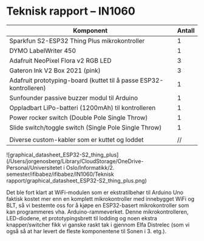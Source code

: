 # Teknisk rapport – IN1060



| Komponent                                                    | Antall |
| ------------------------------------------------------------ | ------ |
| Sparkfun S2-ESP32 Thing Plus mikrokontroller                 | 1      |
| DYMO LabelWriter 450                                         | 1      |
| Adafruit NeoPixel Flora v2 RGB LED                           | 3      |
| Gateron Ink V2 Box 2021 (pink)                               | 3      |
| Adafruit prototyping-board (kuttet til å passe ESP32-kontrolleren) | 1      |
| Sunfounder passive buzzer modul til Arduino                  | 1      |
| Oppladbart LiPo-batteri (1200mAh) til kontrolleren           | 1      |
| Power rocker switch (Double Pole Single Throw)               | 1      |
| Slide switch/toggle switch (Single Pole Single Throw)        | 1      |
|                                                              |        |
| Diverse custom-kabler som er kuttet og loddet                | //     |



![graphical_datasheet_ESP32-S2_thing_plus](/Users/jorgenosberg/Library/CloudStorage/OneDrive-Personal/Universitetet i Oslo/Informatikk/2. semester/ifibabez/ifibabez/IN1060/Teknisk rapport/graphical_datasheet_ESP32-S2_thing_plus.png)

Det ble fort klart at WiFi-modulen som er ekstratilbehør til Arduino Uno faktisk kostet mer enn en komplett mikrokontroller med innebygget WiFi og BLT, så vi bestemte oss for å kjøpe en ESP32-basert mikrokontroller som kan programmeres vha. Arduino-rammeverket. Denne mikrokontrolleren, LED-diodene, et prototypingsbrett til lodding og noen ekstra knapper/switcher fikk vi ganske raskt tak i gjennom Elfa Distrelec (som vi også så at har levert de fleste komponentene til Sonen i 3. etg.).



